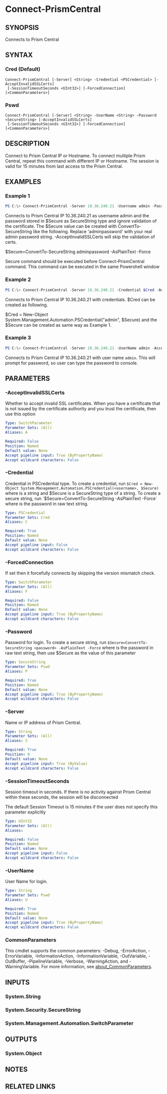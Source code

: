 ﻿---
external help file: Nutanix.Prism.Common.dll-Help.xml
Module Name: Nutanix.Prism.Common
online version:
schema: 2.0.0
---

# Connect-PrismCentral

## SYNOPSIS
Connects to Prism Central

## SYNTAX

### Cred (Default)
```
Connect-PrismCentral [-Server] <String> -Credential <PSCredential> [-AcceptInvalidSSLCerts]
 [-SessionTimeoutSeconds <UInt32>] [-ForcedConnection] [<CommonParameters>]
```

### Pswd
```
Connect-PrismCentral [-Server] <String> -UserName <String> -Password <SecureString> [-AcceptInvalidSSLCerts]
 [-SessionTimeoutSeconds <UInt32>] [-ForcedConnection] [<CommonParameters>]
```

## DESCRIPTION
Connect to Prism Central IP or Hostname. To connect multiple Prism Central, repeat this command with different IP or Hostname. The session is valid for 15 minutes from last access to the Prism Central.

## EXAMPLES

### Example 1
```powershell
PS C:\> Connect-PrismCentral -Server 10.36.240.21 -Username admin -Password $Secure -AcceptInvalidSSLCerts
```


Connects to Prism Central IP 10.36.240.21 as username admin and the password stored in $Secure as SecureString type and ignore validation of the certificate. The $Secure value can be created with ConvertTo-SecureString like the following. Replace 'adminpassword' with your real admin password string. -AcceptInvalidSSLCerts will skip the validation of certs. 

$Secure=ConvertTo-SecureString adminpassword -AsPlainText -Force

Secure command should be executed before Connect-PrismCentral command. This command can be executed in the same Powershell window

### Example 2
```powershell
PS C:\> Connect-PrismCentral -Server 10.36.240.21 -Credential $Cred -AcceptInvalidSSLCerts
```

Connects to Prism Central IP 10.36.240.21 with credentials. $Cred can be created as following.

$Cred = New-Object System.Management.Automation.PSCredential("admin", $Secure)
and the $Secure can be created as same way as Example 1.

### Example 3
```powershell
PS C:\> Connect-PrismCentral -Server 10.36.240.21 -UserName admin -AcceptInvalidSSLCerts
```

 
Connects to Prism Central IP 10.36.240.21 with user name `admin`. This will prompt for password, so user can type the password to console.

## PARAMETERS

### -AcceptInvalidSSLCerts
Whether to accept invalid SSL certificates. When you have a certificate that is not issued by the certificate authority and you trust the certificate, then use this option

```yaml
Type: SwitchParameter
Parameter Sets: (All)
Aliases: A

Required: False
Position: Named
Default value: None
Accept pipeline input: True (ByPropertyName)
Accept wildcard characters: False
```

### -Credential
Credential in PSCredential type. To create a credential, run `$Cred = New-Object System.Management.Automation.PSCredential(<username>, $Secure)` where <username> is a string and $Secure is a SecureString type of a string. To create a secure string, run `$Secure=ConvertTo-SecureString <password> -AsPlainText -Force` where <password> is the password in raw text string.


```yaml
Type: PSCredential
Parameter Sets: Cred
Aliases: C

Required: True
Position: Named
Default value: None
Accept pipeline input: False
Accept wildcard characters: False
```

### -ForcedConnection
If set then it forcefully connects by skipping the version mismatch check.

```yaml
Type: SwitchParameter
Parameter Sets: (All)
Aliases: F

Required: False
Position: Named
Default value: None
Accept pipeline input: True (ByPropertyName)
Accept wildcard characters: False
```

### -Password
Password for login. To create a secure string, run `$Secure=ConvertTo-SecureString <password> -AsPlainText -Force` where <password> is the password in raw text string, then use $Secure as the value of this parameter

```yaml
Type: SecureString
Parameter Sets: Pswd
Aliases: P

Required: True
Position: Named
Default value: None
Accept pipeline input: True (ByPropertyName)
Accept wildcard characters: False
```

### -Server
Name or IP address of Prism Central.

```yaml
Type: String
Parameter Sets: (All)
Aliases: S

Required: True
Position: 0
Default value: None
Accept pipeline input: True (ByValue)
Accept wildcard characters: False
```

### -SessionTimeoutSeconds
Session timeout in seconds. If there is no activity against Prism Central within these seconds, the session will be disconnected

The default Session Timeout is 15 minutes if the user does not specify this parameter explicitly

```yaml
Type: UInt32
Parameter Sets: (All)
Aliases:

Required: False
Position: Named
Default value: None
Accept pipeline input: False
Accept wildcard characters: False
```

### -UserName
User Name for login.

```yaml
Type: String
Parameter Sets: Pswd
Aliases: U

Required: True
Position: Named
Default value: None
Accept pipeline input: True (ByPropertyName)
Accept wildcard characters: False
```

### CommonParameters
This cmdlet supports the common parameters: -Debug, -ErrorAction, -ErrorVariable, -InformationAction, -InformationVariable, -OutVariable, -OutBuffer, -PipelineVariable, -Verbose, -WarningAction, and -WarningVariable. For more information, see [about_CommonParameters](http://go.microsoft.com/fwlink/?LinkID=113216).

## INPUTS

### System.String
### System.Security.SecureString
### System.Management.Automation.SwitchParameter
## OUTPUTS

### System.Object
## NOTES

## RELATED LINKS
